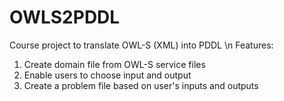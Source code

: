 # OWLS2PDDL
Course project to translate OWL-S (XML) into PDDL
\n
Features:
1.  Create domain file from OWL-S service files
2.  Enable users to choose input and output
3.  Create a problem file based on user's inputs and outputs
